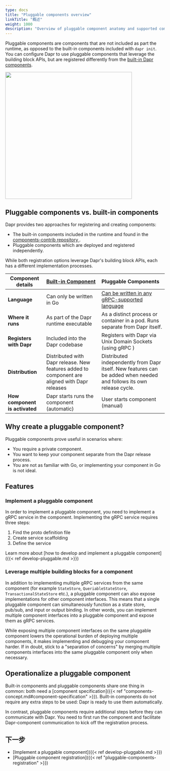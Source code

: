 ```yaml
---
type: docs
title: "Pluggable components overview"
linkTitle: "概述"
weight: 1000
description: "Overview of pluggable component anatomy and supported component types"
---
```


Pluggable components are components that are not included as part the runtime, as opposed to the built-in components included with `dapr init`. You can configure Dapr to use pluggable components that leverage the building block APIs, but are registered differently from the [built-in Dapr components](https://github.com/dapr/components-contrib).

<img src="/images/concepts-building-blocks.png" width=400>

## Pluggable components vs. built-in components

Dapr provides two approaches for registering and creating components:

- The built-in components included in the runtime and found in the [components-contrib repository ](https://github.com/dapr/components-contrib).
- Pluggable components which are deployed and registered independently.

While both registration options leverage Dapr's building block APIs, each has a different implementation processes.

| Component details              | [Built-in Component](https://github.com/dapr/components-contrib/blob/master/docs/developing-component.md) | Pluggable Components                                                                                                      |
| ------------------------------ |:--------------------------------------------------------------------------------------------------------- |:------------------------------------------------------------------------------------------------------------------------- |
| **Language**                   | Can only be written in Go                                                                                 | [Can be written in any gRPC-supported language](https://grpc.io/docs/what-is-grpc/introduction/#protocol-buffer-versions) |
| **Where it runs**              | As part of the Dapr runtime executable                                                                    | As a distinct process or container in a pod. Runs separate from Dapr itself.                                              |
| **Registers with Dapr**        | Included into the Dapr codebase                                                                           | Registers with Dapr via Unix Domain Sockets (using gRPC )                                                                 |
| **Distribution**               | Distributed with Dapr release. New features added to component are aligned with Dapr releases             | Distributed independently from Dapr itself. New features can be added when needed and follows its own release cycle.      |
| **How component is activated** | Dapr starts runs the component (automatic)                                                                | User starts component (manual)                                                                                            |

## Why create a pluggable component?

Pluggable components prove useful in scenarios where:

- You require a private component.
- You want to keep your component separate from the Dapr release process.
- You are not as familiar with Go, or implementing your component in Go is not ideal.

## Features

### Implement a pluggable component

In order to implement a pluggable component, you need to implement a gRPC service in the component. Implementing the gRPC service requires three steps:

1. Find the proto definition file
1. Create service scaffolding
1. Define the service

Learn more about [how to develop and implement a pluggable component]({{< ref develop-pluggable.md >}})

### Leverage multiple building blocks for a component

In addition to implementing multiple gRPC services from the same component (for example `StateStore`, `QueriableStateStore`, `TransactionalStateStore` etc.), a pluggable component can also expose implementations for other component interfaces. This means that a single pluggable component can simultaneously function as a state store, pub/sub, and input or output binding. In other words, you can implement multiple component interfaces into a pluggable component and expose them as gRPC services.

While exposing multiple component interfaces on the same pluggable component lowers the operational burden of deploying multiple components, it makes implementing and debugging your component harder. If in doubt, stick to a "separation of concerns" by merging multiple components interfaces into the same pluggable component only when necessary.

## Operationalize a pluggable component

Built-in components and pluggable components share one thing in common: both need a [component specification]({{< ref "components-concept.md#component-specification" >}}). Built-in components do not require any extra steps to be used: Dapr is ready to use them automatically.

In contrast, pluggable components require additional steps before they can communicate with Dapr. You need to first run the component and facilitate Dapr-component communication to kick off the registration process.

## 下一步

- [Implement a pluggable component]({{< ref develop-pluggable.md >}})
- [Pluggable component registration]({{< ref "pluggable-components-registration" >}})
